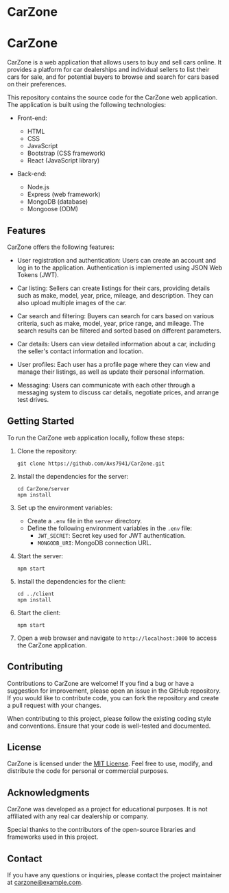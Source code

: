 # CarZone
# CarZone

CarZone is a web application that allows users to buy and sell cars online. It provides a platform for car dealerships and individual sellers to list their cars for sale, and for potential buyers to browse and search for cars based on their preferences.

This repository contains the source code for the CarZone web application. The application is built using the following technologies:

- Front-end:
  - HTML
  - CSS
  - JavaScript
  - Bootstrap (CSS framework)
  - React (JavaScript library)

- Back-end:
  - Node.js
  - Express (web framework)
  - MongoDB (database)
  - Mongoose (ODM)

## Features

CarZone offers the following features:

- User registration and authentication: Users can create an account and log in to the application. Authentication is implemented using JSON Web Tokens (JWT).

- Car listing: Sellers can create listings for their cars, providing details such as make, model, year, price, mileage, and description. They can also upload multiple images of the car.

- Car search and filtering: Buyers can search for cars based on various criteria, such as make, model, year, price range, and mileage. The search results can be filtered and sorted based on different parameters.

- Car details: Users can view detailed information about a car, including the seller's contact information and location.

- User profiles: Each user has a profile page where they can view and manage their listings, as well as update their personal information.

- Messaging: Users can communicate with each other through a messaging system to discuss car details, negotiate prices, and arrange test drives.

## Getting Started

To run the CarZone web application locally, follow these steps:

1. Clone the repository:

   ```
   git clone https://github.com/Axs7941/CarZone.git
   ```

2. Install the dependencies for the server:

   ```
   cd CarZone/server
   npm install
   ```

3. Set up the environment variables:

   - Create a `.env` file in the `server` directory.
   - Define the following environment variables in the `.env` file:
     - `JWT_SECRET`: Secret key used for JWT authentication.
     - `MONGODB_URI`: MongoDB connection URL.

4. Start the server:

   ```
   npm start
   ```

5. Install the dependencies for the client:

   ```
   cd ../client
   npm install
   ```

6. Start the client:

   ```
   npm start
   ```

7. Open a web browser and navigate to `http://localhost:3000` to access the CarZone application.

## Contributing

Contributions to CarZone are welcome! If you find a bug or have a suggestion for improvement, please open an issue in the GitHub repository. If you would like to contribute code, you can fork the repository and create a pull request with your changes.

When contributing to this project, please follow the existing coding style and conventions. Ensure that your code is well-tested and documented.

## License

CarZone is licensed under the [MIT License](https://opensource.org/licenses/MIT). Feel free to use, modify, and distribute the code for personal or commercial purposes.

## Acknowledgments

CarZone was developed as a project for educational purposes. It is not affiliated with any real car dealership or company.

Special thanks to the contributors of the open-source libraries and frameworks used in this project.

## Contact

If you have any questions or inquiries, please contact the project maintainer at carzone@example.com.
